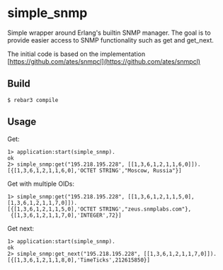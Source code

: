 simple_snmp
=====

Simple wrapper around Erlang's builtin SNMP manager. The goal is to provide easier access to SNMP functionality such as get and get_next.

The initial code is based on the implementation [https://github.com/ates/snmpcl](https://github.com/ates/snmpcl)

Build
-----

    $ rebar3 compile


## Usage
Get:

    1> application:start(simple_snmp).
    ok
    2> simple_snmp:get("195.218.195.228", [[1,3,6,1,2,1,1,6,0]]).
    [{[1,3,6,1,2,1,1,6,0],'OCTET STRING',"Moscow, Russia"}]

Get with multiple OIDs:

    1> simple_snmp:get("195.218.195.228", [[1,3,6,1,2,1,1,5,0],[1,3,6,1,2,1,1,7,0]]).
    [{[1,3,6,1,2,1,1,5,0],'OCTET STRING',"zeus.snmplabs.com"},
     {[1,3,6,1,2,1,1,7,0],'INTEGER',72}]

Get next:

    1> application:start(simple_snmp).
    ok
    2> simple_snmp:get_next("195.218.195.228", [[1,3,6,1,2,1,1,7,0]]).
    [{[1,3,6,1,2,1,1,8,0],'TimeTicks',212615850}]
